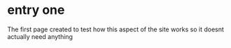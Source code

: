 # entry one

The first page created to test how this aspect of the site works so it doesnt actually need anything
